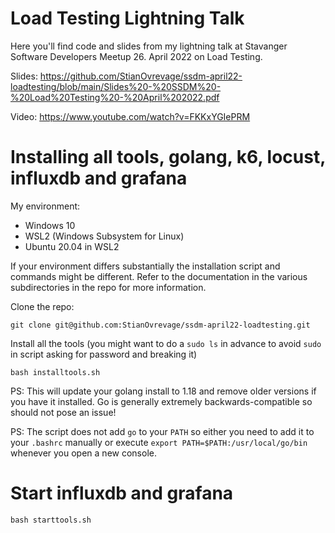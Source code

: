# Load Testing Lightning Talk

Here you'll find code and slides from my lightning talk at Stavanger Software Developers Meetup 26. April 2022 on Load Testing.

Slides: https://github.com/StianOvrevage/ssdm-april22-loadtesting/blob/main/Slides%20-%20SSDM%20-%20Load%20Testing%20-%20April%202022.pdf

Video: https://www.youtube.com/watch?v=FKKxYGIePRM

# Installing all tools, golang, k6, locust, influxdb and grafana

My environment:
 - Windows 10
 - WSL2 (Windows Subsystem for Linux)
 - Ubuntu 20.04 in WSL2

If your environment differs substantially the installation script and commands might be different.
Refer to the documentation in the various subdirectories in the repo for more information.

Clone the repo:

    git clone git@github.com:StianOvrevage/ssdm-april22-loadtesting.git

Install all the tools (you might want to do a `sudo ls` in advance to avoid `sudo` in script asking for password and breaking it)

    bash installtools.sh

PS: This will update your golang install to 1.18 and remove older versions if you have it installed. Go is generally extremely backwards-compatible so should not pose an issue!

PS: The script does not add `go` to your `PATH` so either you need to add it to your `.bashrc` manually or execute `export PATH=$PATH:/usr/local/go/bin` whenever you open a new console.

# Start influxdb and grafana

    bash starttools.sh
